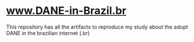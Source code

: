 # www.DANE-in-Brazil.br
This repository has all the artifacts to reproduce my study about the adopt DANE in the brazilian internet (.br)
